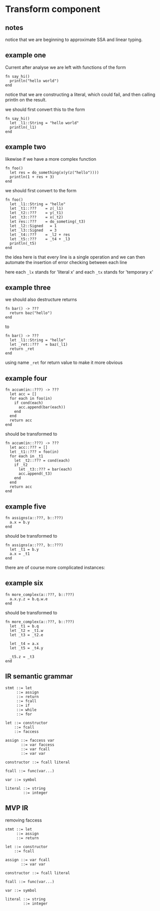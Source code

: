 Transform component
===================

notes
-----
notice that we are beginning to approximate SSA and linear typing.


example one
-----------
Current after analyse we are left with functions of the form

    fn say_hi()
      println("hello world")
    end

notice that we are constructing a literal, which could fail, and then
calling println on the result.

we should first convert this to the form

    fn say_hi()
      let _l1::String = "hello world"
      println(_l1)
    end


example two
------------

likewise if we have a more complex function

    fn foo()
      let res = do_something(x(y(z("hello"))))
      println(1 + res + 3)
    end

we should first convert to the form

    fn foo()
      let _l1::String = "hello"
      let _t1::???    = z(_l1)
      let _t2::???    = y(_t1)
      let _t3::???    = x(_t2)
      let res::???    = do_someting(_t3)
      let _l2::Signed   = 1
      let _l3::Signed   = 3
      let _t4::???    = _l2 + res
      let _t5::???    = _t4 + _l3
      println(_t5)
    end

the idea here is that every line is a single operation
and we can then automate the insertion of error checking between each line

here each `_lx` stands for 'literal x'
and each `_tx` stands for 'temporary x'

example three
-------------

we should also destructure returns

    fn bar() -> ???
      return baz("hello")
    end

to

    fn bar() -> ???
      let _l1::String = "hello"
      let _ret::???   = baz(_l1)
      return _ret
    end

using name `_ret` for return value to make it more obvious


example four
------------

    fn accum(in::???) -> ???
      let acc = []
      for each in foo(in)
        if cond(each)
          acc.append(bar(each))
        end
      end
      return acc
    end

should be transformed to

    fn accum(in::???) -> ???
      let acc::??? = []
      let _t1::??? = foo(in)
      for each in _t1
        let _t2::??? = cond(each)
        if _t2
          let _t3::??? = bar(each)
          acc.append(_t3)
        end
      end
      return acc
    end


example five
-------------

    fn assigns(a::???, b::???)
      a.x = b.y
    end

should be transformed to

    fn assigns(a::???, b::???)
      let _t1 = b.y
      a.x = _t1
    end

there are of course more complicated instances:

example six
------------

    fn more_complex(a::???, b::???)
      a.x.y.z = b.q.w.e
    end


should be transformed to

    fn more_complex(a::???, b::???)
      let _t1 = b.q
      let _t2 = _t1.w
      let _t3 = _t2.e

      let _t4 = a.x
      let _t5 = _t4.y

      _t5.z = _t3
    end


IR semantic grammar
-------------------

    stmt ::= let
         ::= assign
         ::= return
         ::= fcall
         ::= if
         ::= while
         ::= for

    let ::= constructor
        ::= fcall
        ::= faccess

    assign ::= faccess var
           ::= var faccess
           ::= var fcall
           ::= var var

    constructor ::= fcall literal

    fcall ::= func(var...)

    var ::= symbol

    literal ::= string
            ::= integer


MVP IR
------

removing faccess

    stmt ::= let
         ::= assign
         ::= return

    let ::= constructor
        ::= fcall

    assign ::= var fcall
           ::= var var

    constructor ::= fcall literal

    fcall ::= func(var...)

    var ::= symbol

    literal ::= string
            ::= integer


